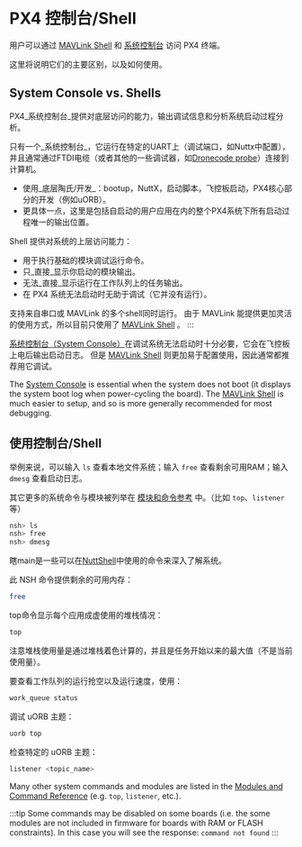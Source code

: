 # PX4 控制台/Shell

用户可以通过 [MAVLink Shell](../debug/mavlink_shell.md) 和 [系统控制台](../debug/system_console.md) 访问 PX4 终端。

这里将说明它们的主要区别，以及如何使用。

<a id="console_vs_shell"></a>

## System Console vs. Shells

PX4_系统控制台_提供对底层访问的能力，输出调试信息和分析系统启动过程分析。

只有一个_系统控制台_，它运行在特定的UART上（调试端口，如Nuttx中配置），并且通常通过FTDI电缆（或者其他的一些调试器，如[Dronecode probe](https://kb.zubax.com/display/MAINKB/Dronecode+Probe+documentation)）连接到计算机。

- 使用_底层陶氏/开发_：bootup，NuttX，启动脚本，飞控板启动，PX4核心部分的开发（例如uORB）。
- 更具体一点，这里是包括自启动的用户应用在内的整个PX4系统下所有启动过程唯一的输出位置。

Shell 提供对系统的上层访问能力：

- 用于执行基础的模块调试运行命令。
- 只_直接_显示你启动的模块输出。
- 无法_直接_显示运行在工作队列上的任务输出。
- 在 PX4 系统无法启动时无助于调试（它并没有运行）。

支持来自串口或 MAVLink 的多个shell同时运行。 由于 MAVLink 能提供更加灵活的使用方式，所以目前只使用了 [MAVLink Shell](../debug/mavlink_shell.md) 。
:::

[系统控制台（System Console）](../debug/system_console.md)在调试系统无法启动时十分必要，它会在飞控板上电后输出启动日志。 但是 [MAVLink Shell](../debug/mavlink_shell.md) 则更加易于配置使用，因此通常都推荐用它调试。

The [System Console](../debug/system_console.md) is essential when the system does not boot (it displays the system boot log when power-cycling the board). The [MAVLink Shell](../debug/mavlink_shell.md) is much easier to setup, and so is more generally recommended for most debugging.

<a id="using_the_console"></a>

## 使用控制台/Shell

举例来说，可以输入 `ls` 查看本地文件系统；输入 `free` 查看剩余可用RAM；输入 `dmesg` 查看启动日志。

其它更多的系统命令与模块被列举在 [模块和命令参考](../middleware/modules_main.md) 中。（比如 `top`、`listener` 等）

```sh
nsh> ls
nsh> free
nsh> dmesg
```

瞎main是一些可以在[NuttShell](https://cwiki.apache.org/confluence/pages/viewpage.action?pageId=139629410)中使用的命令来深入了解系统。

此 NSH 命令提供剩余的可用内存：

```sh
free
```

top命令显示每个应用成虚使用的堆栈情况：

```sh
top
```

注意堆栈使用量是通过堆栈着色计算的，并且是任务开始以来的最大值（不是当前使用量）。

要查看工作队列的运行抢空以及运行速度，使用：

```sh
work_queue status
```

调试 uORB 主题：

```sh
uorb top
```

检查特定的 uORB 主题：

```sh
listener <topic_name>
```

Many other system commands and modules are listed in the [Modules and Command Reference](../modules/modules_main.md) (e.g. `top`, `listener`, etc.).

:::tip
Some commands may be disabled on some boards (i.e. the some modules are not included in firmware for boards with RAM or FLASH constraints). In this case you will see the response: `command not found`
:::
